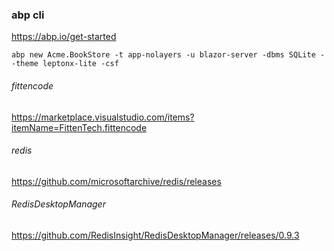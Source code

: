 
### abp cli
https://abp.io/get-started

```
abp new Acme.BookStore -t app-nolayers -u blazor-server -dbms SQLite --theme leptonx-lite -csf

```

###### fittencode
https://marketplace.visualstudio.com/items?itemName=FittenTech.fittencode



###### redis
https://github.com/microsoftarchive/redis/releases

###### RedisDesktopManager
https://github.com/RedisInsight/RedisDesktopManager/releases/0.9.3






